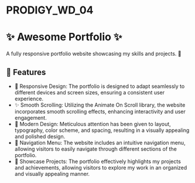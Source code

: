 # PRODIGY_WD_04

# ✨ Awesome Portfolio ✨

A fully responsive portfolio website showcasing my skills and projects. 🚀

## 🎨 Features

- 📱 Responsive Design: The portfolio is designed to adapt seamlessly to different devices and screen sizes, ensuring a consistent user experience.
- ✨ Smooth Scrolling: Utilizing the Animate On Scroll library, the website incorporates smooth scrolling effects, enhancing interactivity and user engagement.
- 🎉 Modern Design: Meticulous attention has been given to layout, typography, color scheme, and spacing, resulting in a visually appealing and polished design.
- 🚀 Navigation Menu: The website includes an intuitive navigation menu, allowing visitors to easily navigate through different sections of the portfolio.
- 🌟 Showcase Projects: The portfolio effectively highlights my projects and achievements, allowing visitors to explore my work in an organized and visually appealing manner.



